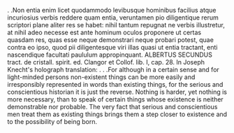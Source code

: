 . .Non entia enim licet quodammodo levibusque hominibus facilius atque incuriosius
verbis reddere quam entia, veruntamen pio diligentique rerum scriptori plane aliter res se habet:
nihil tantum repugnat ne verbis illustretur, at nihil adeo necesse est ante hominum oculos
proponere ut certas quasdam res, quas esse neque demonstrari neque probari potest, quae
contra eo ipso, quod pii diligentesque viri illas quasi ut entia tractant, enti nascendique facultati
paululum appropinquant.
ALBERTUS SECUNDUS
tract. de cristall. spirit.
ed. Clangor et Collof. lib. I, cap. 28.
 In Joseph Knecht's holograph translation:
 . . .For although in a certain sense and for light-minded persons non-existent things can
be more easily and irresponsibly represented in words than existing things, for the serious and
conscientious historian it is just the reverse. Nothing is harder, yet nothing is more necessary,
than to speak of certain things whose existence is neither demonstrable nor probable. The very
fact that serious and conscientious men treat them as existing things brings them a step closer to
existence and to the possibility of being born. 

